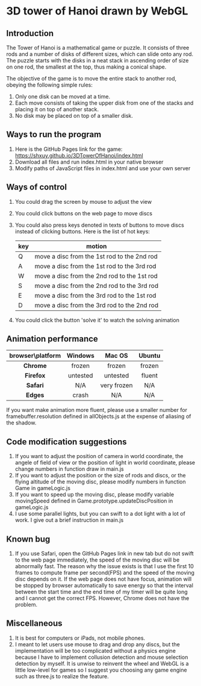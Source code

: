 # 3D tower of Hanoi drawn by WebGL

## Introduction
The Tower of Hanoi is a mathematical game or puzzle. It consists of three rods and a number of disks of different sizes,
 which can slide onto any rod. The puzzle starts with the disks in a neat stack in ascending order of size on one rod, 
 the smallest at the top, thus making a conical shape.

The objective of the game is to move the entire stack to another rod, obeying the following simple rules:
1. Only one disk can be moved at a time.
2. Each move consists of taking the upper disk from one of the stacks and placing it on top of another stack.
3. No disk may be placed on top of a smaller disk.

## Ways to run the program
1. Here is the GitHub Pages link for the game: https://shxuy.github.io/3DTowerOfHanoi/index.html
2. Download all files and run index.html in your native browser
3. Modify paths of JavaScript files in index.html and use your own server

## Ways of control
1. You could drag the screen by mouse to adjust the view
2. You could click buttons on the web page to move discs
3. You could also press keys denoted in texts of buttons to move discs instead of clicking buttons. Here is the list of 
hot keys:

    | key | motion                                      |
    | --- | ------------------------------------------- |
    | Q   | move a disc from the 1st rod to the 2nd rod |
    | A   | move a disc from the 1st rod to the 3rd rod |
    | W   | move a disc from the 2nd rod to the 1st rod |
    | S   | move a disc from the 2nd rod to the 3rd rod |
    | E   | move a disc from the 3rd rod to the 1st rod |
    | D   | move a disc from the 3rd rod to the 2nd rod |
4. You could click the button 'solve it' to watch the solving animation

## Animation performance
| browser\platform | Windows  | Mac OS      | Ubuntu |
| :--------------: | :------: | :---------: | :----: |
| **Chrome**       | frozen   | frozen      | frozen |
| **Firefox**      | untested | untested    | fluent |
| **Safari**       | N/A      | very frozen | N/A    |
| **Edges**        | crash    | N/A         | N/A    |
  
If you want make animation more fluent, please use a smaller number for framebuffer.resolution defined in allObjects.js 
at the expense of aliasing of the shadow.

## Code modification suggestions
1. If you want to adjust the position of camera in world coordinate, the angele of field of view or the position of 
light in world coordinate, please change numbers in function draw in main.js
2. If you want to adjust the position or the size of rods and discs, or the flying altitude of the moving disc, please
modify numbers in function Game in gameLogic.js
3. If you want to speed up the moving disc, please modify variable movingSpeed defined in 
Game.prototype.updateDiscPosition in gameLogic.js
4. I use some parallel lights, but you can swift to a dot light with a lot of work. I give out a brief instruction in
main.js

## Known bug
1. If you use Safari, open the GitHub Pages link in new tab but do not swift to the web page immediately, the speed of 
the moving disc will be abnormally fast. The reason why the issue exists is that I use the first 10 frames to compute 
frame per second(FPS) and the speed of the moving disc depends on it. If the web page does not have focus, animation 
will be stopped by browser automatically to save energy so that the interval between the start time and the end time of 
my timer will be quite long and I cannot get the correct FPS. However, Chrome does not have the problem.

## Miscellaneous
1. It is best for computers or iPads, not mobile phones.
2. I meant to let users use mouse to drag and drop any discs, but the implementation will be too complicated without a 
physics engine because I have to implement collusion detection and mouse selection detection by myself. It is unwise 
to reinvent the wheel and WebGL is a little low-level for games so I suggest you choosing any game engine such as 
three.js to realize the feature. 


